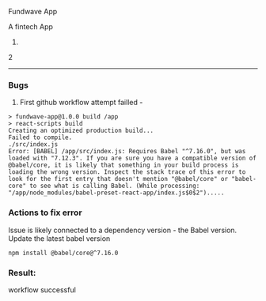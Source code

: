 Fundwave App

A fintech App

1.

2

**************************
### Bugs

1. First github workflow attempt failled - 

```
> fundwave-app@1.0.0 build /app
> react-scripts build
Creating an optimized production build...
Failed to compile.
./src/index.js
Error: [BABEL] /app/src/index.js: Requires Babel "^7.16.0", but was loaded with "7.12.3". If you are sure you have a compatible version of @babel/core, it is likely that something in your build process is loading the wrong version. Inspect the stack trace of this error to look for the first entry that doesn't mention "@babel/core" or "babel-core" to see what is calling Babel. (While processing: "/app/node_modules/babel-preset-react-app/index.js$0$2").....
``` 


### Actions to fix error
Issue is likely connected to a dependency version -  the Babel version. 
Update the latest babel version 
```
npm install @babel/core@^7.16.0
``` 

### Result: 
workflow successful

